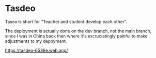 # Tasdeo
Taseo is short for "Teacher and student develop each other".

The deployment is actually done on the dev branch, not the main branch, since I was in China back then where it's excruciatingly painful to make adjustments to my depoyment.

https://tasdeo-6538e.web.app/
